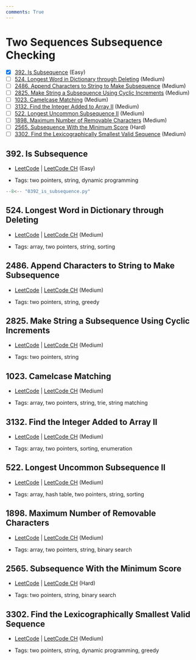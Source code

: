 ```yaml
---
comments: True
---
```


# Two Sequences Subsequence Checking

- [x] [392. Is Subsequence](https://leetcode.cn/problems/is-subsequence/) (Easy)
- [ ] [524. Longest Word in Dictionary through Deleting](https://leetcode.cn/problems/longest-word-in-dictionary-through-deleting/) (Medium)
- [ ] [2486. Append Characters to String to Make Subsequence](https://leetcode.cn/problems/append-characters-to-string-to-make-subsequence/) (Medium)
- [ ] [2825. Make String a Subsequence Using Cyclic Increments](https://leetcode.cn/problems/make-string-a-subsequence-using-cyclic-increments/) (Medium)
- [ ] [1023. Camelcase Matching](https://leetcode.cn/problems/camelcase-matching/) (Medium)
- [ ] [3132. Find the Integer Added to Array II](https://leetcode.cn/problems/find-the-integer-added-to-array-ii/) (Medium)
- [ ] [522. Longest Uncommon Subsequence II](https://leetcode.cn/problems/longest-uncommon-subsequence-ii/) (Medium)
- [ ] [1898. Maximum Number of Removable Characters](https://leetcode.cn/problems/maximum-number-of-removable-characters/) (Medium)
- [ ] [2565. Subsequence With the Minimum Score](https://leetcode.cn/problems/subsequence-with-the-minimum-score/) (Hard)
- [ ] [3302. Find the Lexicographically Smallest Valid Sequence](https://leetcode.cn/problems/find-the-lexicographically-smallest-valid-sequence/) (Medium)

## 392. Is Subsequence

-   [LeetCode](https://leetcode.com/problems/is-subsequence/) | [LeetCode CH](https://leetcode.cn/problems/is-subsequence/) (Easy)

-   Tags: two pointers, string, dynamic programming

```python title="392. Is Subsequence - Python Solution"
--8<-- "0392_is_subsequence.py"
```

## 524. Longest Word in Dictionary through Deleting

-   [LeetCode](https://leetcode.com/problems/longest-word-in-dictionary-through-deleting/) | [LeetCode CH](https://leetcode.cn/problems/longest-word-in-dictionary-through-deleting/) (Medium)

-   Tags: array, two pointers, string, sorting

## 2486. Append Characters to String to Make Subsequence

-   [LeetCode](https://leetcode.com/problems/append-characters-to-string-to-make-subsequence/) | [LeetCode CH](https://leetcode.cn/problems/append-characters-to-string-to-make-subsequence/) (Medium)

-   Tags: two pointers, string, greedy

## 2825. Make String a Subsequence Using Cyclic Increments

-   [LeetCode](https://leetcode.com/problems/make-string-a-subsequence-using-cyclic-increments/) | [LeetCode CH](https://leetcode.cn/problems/make-string-a-subsequence-using-cyclic-increments/) (Medium)

-   Tags: two pointers, string

## 1023. Camelcase Matching

-   [LeetCode](https://leetcode.com/problems/camelcase-matching/) | [LeetCode CH](https://leetcode.cn/problems/camelcase-matching/) (Medium)

-   Tags: array, two pointers, string, trie, string matching

## 3132. Find the Integer Added to Array II

-   [LeetCode](https://leetcode.com/problems/find-the-integer-added-to-array-ii/) | [LeetCode CH](https://leetcode.cn/problems/find-the-integer-added-to-array-ii/) (Medium)

-   Tags: array, two pointers, sorting, enumeration

## 522. Longest Uncommon Subsequence II

-   [LeetCode](https://leetcode.com/problems/longest-uncommon-subsequence-ii/) | [LeetCode CH](https://leetcode.cn/problems/longest-uncommon-subsequence-ii/) (Medium)

-   Tags: array, hash table, two pointers, string, sorting

## 1898. Maximum Number of Removable Characters

-   [LeetCode](https://leetcode.com/problems/maximum-number-of-removable-characters/) | [LeetCode CH](https://leetcode.cn/problems/maximum-number-of-removable-characters/) (Medium)

-   Tags: array, two pointers, string, binary search

## 2565. Subsequence With the Minimum Score

-   [LeetCode](https://leetcode.com/problems/subsequence-with-the-minimum-score/) | [LeetCode CH](https://leetcode.cn/problems/subsequence-with-the-minimum-score/) (Hard)

-   Tags: two pointers, string, binary search

## 3302. Find the Lexicographically Smallest Valid Sequence

-   [LeetCode](https://leetcode.com/problems/find-the-lexicographically-smallest-valid-sequence/) | [LeetCode CH](https://leetcode.cn/problems/find-the-lexicographically-smallest-valid-sequence/) (Medium)

-   Tags: two pointers, string, dynamic programming, greedy
